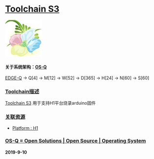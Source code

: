 ﻿# [Toolchain S3](https://github.com/OS-Q/S3)
[![sites](OS-Q/OS-Q.png)](http://www.OS-Q.com)
#### 关于系统架构：[OS-Q](https://github.com/OS-Q/OS-Q)

[EDGE-Q](https://github.com/OS-Q/EDGE-Q) -> Q[4] -> M[12] -> W[52] -> D[365] -> H[24] -> N[60] -> S[60]

### [Toolchain描述](https://github.com/OS-Q/S3/wiki) 

[Toolchain S3](https://github.com/OS-Q/S3) 用于支持H1平台烧录arduino固件

### [关联资源](https://github.com/OS-Q/)

*  [ Platform : H1](https://github.com/OS-Q/H1) 

### [OS-Q = Open Solutions | Open Source |  Operating System ](http://www.OS-Q.com/S3)
####  2019-9-10